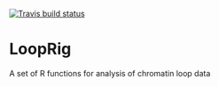 [![Travis build status](https://travis-ci.org/hsmaan/LoopRig.svg?branch=master)](https://travis-ci.org/hsmaan/LoopRig)

# LoopRig
A set of R functions for analysis of chromatin loop data 

